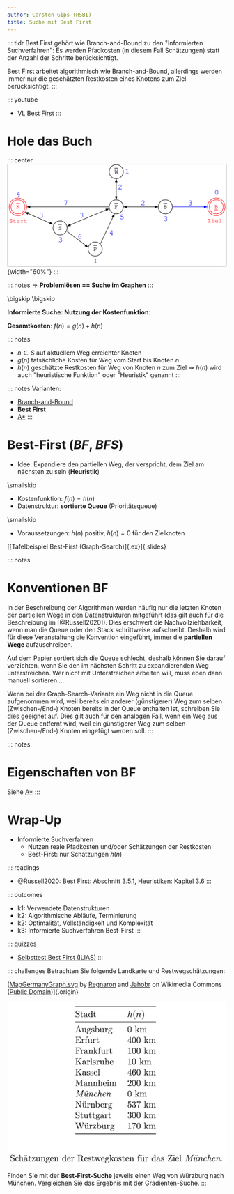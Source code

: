 ```yaml
---
author: Carsten Gips (HSBI)
title: Suche mit Best First
---
```


::: tldr
Best First gehört wie Branch-and-Bound zu den "Informierten Suchverfahren": Es werden Pfadkosten (in diesem Fall
Schätzungen) statt der Anzahl der Schritte berücksichtigt.

Best First arbeitet algorithmisch wie Branch-and-Bound, allerdings werden immer nur die geschätzten Restkosten eines
Knotens zum Ziel berücksichtigt.
:::

::: youtube
-   [VL Best First](https://youtu.be/)
:::

# Hole das Buch

::: center
![](images/graph.png){width="60%"}
:::

::: notes
=\> **Problemlösen == Suche im Graphen**
:::

\bigskip
\bigskip

**Informierte Suche: Nutzung der Kostenfunktion**:

**Gesamtkosten**: $f(n) = g(n) + h(n)$

::: notes
-   $n \in S$ auf aktuellem Weg erreichter Knoten
-   $g(n)$ tatsächliche Kosten für Weg vom Start bis Knoten $n$
-   $h(n)$ geschätzte Restkosten für Weg von Knoten $n$ zum Ziel =\> $h(n)$ wird auch "heuristische Funktion" oder
    "Heuristik" genannt
:::

::: notes
Varianten:

-   [Branch-and-Bound](search3-branchandbound.md)
-   **Best First**
-   [A\*](search5-astar.md)
:::

# Best-First (*BF*, *BFS*)

-   Idee: Expandiere den partiellen Weg, der verspricht, dem Ziel am nächsten zu sein (**Heuristik**)

\smallskip

-   Kostenfunktion: $f(n) = h(n)$
-   Datenstruktur: **sortierte Queue** (Prioritätsqueue)

\smallskip

-   Voraussetzungen: $h(n)$ positiv, $h(n) = 0$ für den Zielknoten

[[Tafelbeispiel Best-First (Graph-Search)]{.ex}]{.slides}

::: notes
# Konventionen BF

In der Beschreibung der Algorithmen werden häufig nur die letzten Knoten der partiellen Wege in den Datenstrukturen
mitgeführt (das gilt auch für die Beschreibung im [@Russell2020]). Dies erschwert die Nachvollziehbarkeit, wenn man die
Queue oder den Stack schrittweise aufschreibt. Deshalb wird für diese Veranstaltung die Konvention eingeführt, immer die
**partiellen Wege** aufzuschreiben.

Auf dem Papier sortiert sich die Queue schlecht, deshalb können Sie darauf verzichten, wenn Sie den im nächsten Schritt
zu expandierenden Weg unterstreichen. Wer nicht mit Unterstreichen arbeiten will, muss eben dann manuell sortieren ...

Wenn bei der Graph-Search-Variante ein Weg nicht in die Queue aufgenommen wird, weil bereits ein anderer (günstigerer)
Weg zum selben (Zwischen-/End-) Knoten bereits in der Queue enthalten ist, schreiben Sie dies geeignet auf. Dies gilt
auch für den analogen Fall, wenn ein Weg aus der Queue entfernt wird, weil ein günstigerer Weg zum selben
(Zwischen-/End-) Knoten eingefügt werden soll.
:::

::: notes
# Eigenschaften von BF

Siehe [A\*](search5-astar.md)
:::

# Wrap-Up

-   Informierte Suchverfahren
    -   Nutzen reale Pfadkosten und/oder Schätzungen der Restkosten
    -   Best-First: nur Schätzungen $h(n)$

::: readings
-   @Russell2020: Best First: Abschnitt 3.5.1, Heuristiken: Kapitel 3.6
:::

::: outcomes
-   k1: Verwendete Datenstrukturen
-   k2: Algorithmische Abläufe, Terminierung
-   k2: Optimalität, Vollständigkeit und Komplexität
-   k3: Informierte Suchverfahren Best-First
:::

::: quizzes
-   [Selbsttest Best First (ILIAS)](https://www.hsbi.de/elearning/goto.php?target=tst_1106599&client_id=FH-Bielefeld)
:::

::: challenges
Betrachten Sie folgende Landkarte und Restwegschätzungen:

<!-- TODO
![](https://upload.wikimedia.org/wikipedia/commons/thumb/a/ad/MapGermanyGraph.svg/476px-MapGermanyGraph.svg.png)
-->

[[MapGermanyGraph.svg](https://commons.wikimedia.org/wiki/File:MapGermanyGraph.svg) by
[Regnaron](https://de.wikipedia.org/wiki/Benutzer:Regnaron) and [Jahobr](https://commons.wikimedia.org/wiki/User:Jahobr)
on Wikimedia Commons ([Public Domain](https://en.wikipedia.org/wiki/en:public_domain))]{.origin}

![](https://github.com/Artificial-Intelligence-HSBI-TDU/KI-Vorlesung/blob/master/lecture/searching/images/challenge.png?raw=true)

Finden Sie mit der **Best-First-Suche** jeweils einen Weg von Würzburg nach München. Vergleichen Sie das Ergebnis mit
der Gradienten-Suche.
:::
